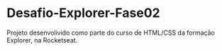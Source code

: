 # Desafio-Explorer-Fase02
 Projeto desenvolivido como parte do curso de HTML/CSS da formação Explorer, na Rocketseat.
